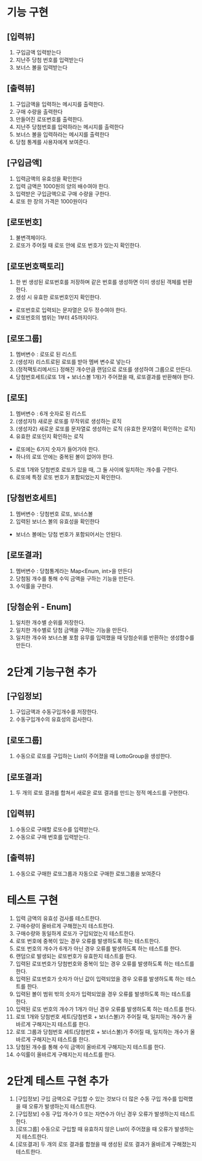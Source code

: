 # 기능 구현

## [입력뷰]
1) 구입금액 입력받는다
2) 지난주 당첨 번호를 입력받는다
3) 보너스 볼을 입력받는다

## [출력뷰]
1) 구입금액을 입력하는 메시지를 출력한다.
2) 구매 수량을 출력한다
3) 만들어진 로또번호를 출력한다.
4) 지난주 당첨번호를 입력하라는 메시지를 출력한다
5) 보너스 볼을 입력하라는 메시지를 출력한다
6) 당첨 통계를 사용자에게 보여준다.

## [구입금액]
1) 입력금액의 유효성을 확인한다
2) 입력 금액은 1000원의 양의 배수여야 한다.
3) 입력받은 구입금액으로 구매 수량을 구한다.
4) 로또 한 장의 가격은 1000원이다

## [로또번호]
1) 불변객체이다.
2) 로또가 주어질 때 로또 안에 로또 번호가 있는지 확인한다.

## [로또번호팩토리]
1) 한 번 생성된 로또번호를 저장하며 같은 번호를 생성하면 이미 생성된 객체를 반환한다.
2) 생성 시 유효한 로또번호인지 확인한다.
 - 로또번호로 입력되는 문자열은 모두 정수여야 한다.
 - 로또번호의 범위는 1부터 45까지이다.

## [로또그룹]
1) 멤버변수 : 로또로 된 리스트
2) (생성자) 리스트로된 로또를 받아 멤버 변수로 넣는다
3) (정적팩토리메서드) 정해진 개수만큼 랜덤으로 로또를 생성하여 그룹으로 만든다.
4) 당첨번호세트(로또 1개 + 보너스볼 1개)가 주어졌을 때, 로또결과를 반환해야 한다.

## [로또]
1) 멤버변수 : 6개 숫자로 된 리스트
2) (생성자1) 새로운 로또를 무작위로 생성하는 로직
3) (생성자2) 새로운 로또를 문자열로 생성하는 로직 (유효한 문자열이 확인하는 로직)
4) 유효한 로또인지 확인하는 로직
 - 로또에는 6가지 숫자가 들어가야 한다.
 - 하나의 로또 안에는 중복된 볼이 없어야 한다.
5) 로또 1개와 당첨번호 로또가 있을 때, 그 둘 사이에 일치하는 개수를 구한다.
6) 로또에 특정 로또 번호가 포함되었는지 확인한다.

## [당첨번호세트]
1) 멤버변수 : 당첨번호 로또, 보너스볼
2) 입력된 보너스 볼의 유효성을 확인한다
 - 보너스 볼에는 당첨 번호가 포함되어서는 안된다.

## [로또결과]
1) 멤버변수 : 당첨통계라는 Map<Enum, int>을 만든다
2) 당첨됨 개수를 통해 수익 금액을 구하는 기능을 만든다.
3) 수익률을 구한다.

## [당첨순위 - Enum]
1) 일치한 개수별 순위를 저장한다.
2) 일치한 개수별로 당첨 금액을 구하는 기능을 만든다.
3) 일치한 개수와 보너스볼 포함 유무를 입력했을 때 당첨순위를 반환하는 생성함수를 만든다.

# 2단계 기능구현 추가
## [구입정보]
1) 구입금액과 수동구입개수를 저장한다.
2) 수동구입개수의 유효성의 검사한다.

## [로또그룹]
1) 수동으로 로또를 구입하는 List<String>이 주어졌을 때 LottoGroup을 생성한다.

## [로또결과]
1) 두 개의 로또 결과를 합쳐서 새로운 로또 결과를 만드는 정적 메소드를 구현한다.

## [입력뷰]
1) 수동으로 구매할 로또수를 입력받는다.
2) 수동으로 구매 번호를 입력받는다.

## [출력뷰]
1) 수동으로 구매한 로또그룹과 자동으로 구매한 로또그룹을 보여준다

# 테스트 구현

1) 입력 금액의 유효성 검사를 테스트한다.
2) 구매수량이 올바르게 구해졌는지 테스트한다.
3) 구매수량와 동일하게 로또가 구입되었는지 테스트한다.
4) 로또 번호에 중복이 있는 경우 오류를 발생하도록 하는 테스트한다.
5) 로또 번호의 개수가 6개가 아닌 경우 오류를 발생하도록 하는 테스트를 한다.
6) 랜덤으로 발생되는 로또번호가 유효한지 테스트를 한다.
7) 입력된 로또번호가 당첨번호와 중복이 있는 경우 오류를 발생하도록 하는 테스트를 한다.
8) 입력된 로또번호가 숫자가 아닌 값이 입력되었을 경우 오류를 발생하도록 하는 테스트를 한다.
9) 입력된 볼이 범위 밖의 숫자가 입력되었을 경우 오류를 발생하도록 하는 테스트를 한다.
10) 입력된 로또 번호의 개수가 1개가 아닌 경우 오류를 발생하도록 하는 테스트를 한다.
11) 로또 1개와 당첨번호 세트(당첨번호 + 보너스볼)가 주어질 때, 일치하는 개수가 올바르게 구해지는지 테스트를 한다.
12) 로또 그룹과 당첨번호 세트(당첨번호 + 보너스볼)가 주어질 때, 일치하는 개수가 올바르게 구해지는지 테스트를 한다.
13) 당첨된 개수를 통해 수익 금액이 올바르게 구해지는지 테스트를 한다.
14) 수익률이 올바르게 구해지는지 테스트를 한다.

# 2단계 테스트 구현 추가
1) [구입정보] 구입 금액으로 구입할 수 있는 것보다 더 많은 수동 구입 개수를 입력했을 때 오류가 발생하는지 테스트한다.
2) [구입정보] 수동 구입 개수가 0 또는 자연수가 아닌 경우 오류가 발생하는지 테스트한다.
3) [로또그룹] 수동으로 구입할 때 유효하지 않은 List<String>이 주어졌을 때 오류가 발생하는지 테스트한다.
4) [로또결과] 두 개의 로또 결과를 합쳤을 때 생성된 로또 결과가 올바르게 구해졌는지 테스트한다.
